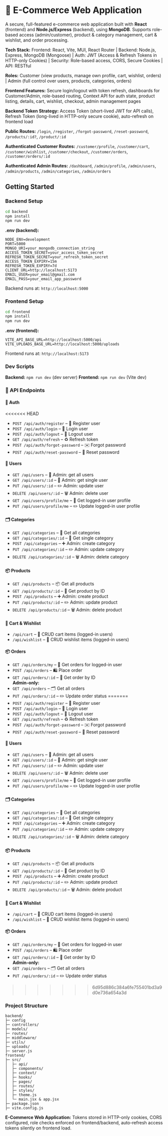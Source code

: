 # 🛒 E-Commerce Web Application

A secure, full-featured e-commerce web application built with **React** (frontend) and **Node.js/Express** (backend), using **MongoDB**. Supports role-based access (admin/customer), product & category management, cart & wishlist, and order processing.

**Tech Stack:** Frontend: React, Vite, MUI, React Router | Backend: Node.js, Express, MongoDB (Mongoose) | Auth: JWT (Access & Refresh Tokens in HTTP-only Cookies) | Security: Role-based access, CORS, Secure Cookies | API: RESTful

**Roles:** Customer (view products, manage own profile, cart, wishlist, orders) | Admin (full control over users, products, categories, orders)

**Frontend Features:** Secure login/logout with token refresh, dashboards for Customer/Admin, role-based routing, Context API for auth state, product listing, details, cart, wishlist, checkout, admin management pages

**Backend Token Strategy:** Access Token (short-lived JWT for API calls), Refresh Token (long-lived in HTTP-only secure cookie), auto-refresh on frontend load

**Public Routes:** `/login`, `/register`, `/forgot-password`, `/reset-password`, `/products/:id?`, `/product/:id`

**Authenticated Customer Routes:** `/customer/profile`, `/customer/cart`, `/customer/wishlist`, `/customer/checkout`, `/customer/orders`, `/customer/orders/:id`

**Authenticated Admin Routes:** `/dashboard`, `/admin/profile`, `/admin/users`, `/admin/products`, `/admin/categories`, `/admin/orders`

## Getting Started

### Backend Setup

```bash
cd backend
npm install
npm run dev
```

**.env (backend):**

```
NODE_ENV=development
PORT=5000
MONGO_URI=your_mongodb_connection_string
ACCESS_TOKEN_SECRET=your_access_token_secret
REFRESH_TOKEN_SECRET=your_refresh_token_secret
ACCESS_TOKEN_EXPIRY=15m
REFRESH_TOKEN_EXPIRY=7d
CLIENT_URL=http://localhost:5173
EMAIL_USER=your_email@gmail.com
EMAIL_PASS=your_email_app_password
```

Backend runs at: `http://localhost:5000`

### Frontend Setup

```bash
cd frontend
npm install
npm run dev
```

**.env (frontend):**

```
VITE_API_BASE_URL=http://localhost:5000/api
VITE_UPLOADS_BASE_URL=http://localhost:5000/uploads
```

Frontend runs at: `http://localhost:5173`

### Dev Scripts

**Backend:** `npm run dev` (dev server)
**Frontend:** `npm run dev` (Vite dev)

### 📡 API Endpoints

#### 🔐 Auth
<<<<<<< HEAD

- `POST /api/auth/register` – 📝 Register user
- `POST /api/auth/login` – 🔑 Login user
- `POST /api/auth/logout` – 🚪 Logout user
- `GET /api/auth/refresh` – ♻️ Refresh token
- `POST /api/auth/forgot-password` – ✉️ Forgot password
- `POST /api/auth/reset-password` – 🔄 Reset password

#### 👤 Users

- `GET /api/users` – 👥 Admin: get all users
- `GET /api/users/:id` – 👤 Admin: get single user
- `PUT /api/users/:id` – ✏️ Admin: update user
- `DELETE /api/users/:id` – 🗑️ Admin: delete user
- `GET /api/users/profile/me` – 🧑 Get logged-in user profile
- `PUT /api/users/profile/me` – ✏️ Update logged-in user profile

#### 🗂 Categories

- `GET /api/categories` – 📂 Get all categories
- `GET /api/categories/:id` – 📄 Get single category
- `POST /api/categories` – ➕ Admin: create category
- `PUT /api/categories/:id` – ✏️ Admin: update category
- `DELETE /api/categories/:id` – 🗑️ Admin: delete category

#### 📦 Products

- `GET /api/products` – 📦 Get all products
- `GET /api/products/:id` – 📄 Get product by ID
- `POST /api/products` – ➕ Admin: create product
- `PUT /api/products/:id` – ✏️ Admin: update product
- `DELETE /api/products/:id` – 🗑️ Admin: delete product

#### 🛒 Cart & Wishlist

- `/api/cart` – 🛒 CRUD cart items (logged-in users)
- `/api/wishlist` – 💖 CRUD wishlist items (logged-in users)

#### 📦 Orders

- `GET /api/orders/my` – 🧾 Get orders for logged-in user
- `POST /api/orders` – 🛍️ Place order
- `GET /api/orders/:id` – 📄 Get order by ID  
  **Admin-only:**
- `GET /api/orders` – 🗂️ Get all orders
- `PUT /api/orders/:id` – ✏️ Update order status
=======
- `POST /api/auth/register` – 📝 Register user  
- `POST /api/auth/login` – 🔑 Login user  
- `POST /api/auth/logout` – 🚪 Logout user  
- `GET /api/auth/refresh` – ♻️ Refresh token  
- `POST /api/auth/forgot-password` – ✉️ Forgot password  
- `POST /api/auth/reset-password` – 🔄 Reset password  

#### 👤 Users
- `GET /api/users` – 👥 Admin: get all users  
- `GET /api/users/:id` – 👤 Admin: get single user  
- `PUT /api/users/:id` – ✏️ Admin: update user  
- `DELETE /api/users/:id` – 🗑️ Admin: delete user  
- `GET /api/users/profile/me` – 🧑 Get logged-in user profile  
- `PUT /api/users/profile/me` – ✏️ Update logged-in user profile  

#### 🗂 Categories
- `GET /api/categories` – 📂 Get all categories  
- `GET /api/categories/:id` – 📄 Get single category  
- `POST /api/categories` – ➕ Admin: create category  
- `PUT /api/categories/:id` – ✏️ Admin: update category  
- `DELETE /api/categories/:id` – 🗑️ Admin: delete category  

#### 📦 Products
- `GET /api/products` – 📦 Get all products  
- `GET /api/products/:id` – 📄 Get product by ID  
- `POST /api/products` – ➕ Admin: create product  
- `PUT /api/products/:id` – ✏️ Admin: update product  
- `DELETE /api/products/:id` – 🗑️ Admin: delete product  

#### 🛒 Cart & Wishlist
- `/api/cart` – 🛒 CRUD cart items (logged-in users)  
- `/api/wishlist` – 💖 CRUD wishlist items (logged-in users)  

#### 📦 Orders
- `GET /api/orders/my` – 🧾 Get orders for logged-in user  
- `POST /api/orders` – 🛍️ Place order  
- `GET /api/orders/:id` – 📄 Get order by ID  
**Admin-only:**  
- `GET /api/orders` – 🗂️ Get all orders  
- `PUT /api/orders/:id` – ✏️ Update order status  
>>>>>>> 6d95d886c384a6fe755401bd3a9d0e736a654a3d

### Project Structure

```
backend/
├─ config
├─ controllers/
├─ models/
├─ routes/
├─ middleware/
├─ utils/
├─ uploads/
├─ server.js
frontend/
├─ src/
│  ├─ api/
│  ├─ components/
│  ├─ context/
│  ├─ hooks/
│  ├─ pages/
│  ├─ routes/
│  ├─ styles/
│  ├─ theme.js
│  └─ main.jsx & app.jsx
├─ package.json
├─ vite.config.js
```

**E-Commerce Web Application:** Tokens stored in HTTP-only cookies, CORS configured, role checks enforced on frontend/backend, auto-refresh access tokens silently on frontend load.
